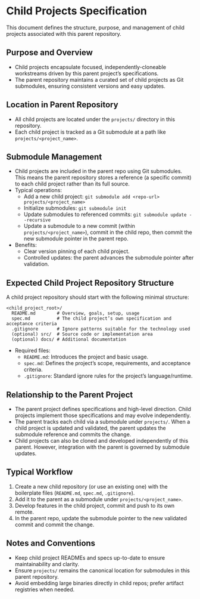 # Child Projects Specification

This document defines the structure, purpose, and management of child projects associated with this parent repository.

## Purpose and Overview
- Child projects encapsulate focused, independently-cloneable workstreams driven by this parent project’s specifications.
- The parent repository maintains a curated set of child projects as Git submodules, ensuring consistent versions and easy updates.

## Location in Parent Repository
- All child projects are located under the `projects/` directory in this repository.
- Each child project is tracked as a Git submodule at a path like `projects/<project_name>`.

## Submodule Management
- Child projects are included in the parent repo using Git submodules. This means the parent repository stores a reference (a specific commit) to each child project rather than its full source.
- Typical operations:
  - Add a new child project: `git submodule add <repo-url> projects/<project_name>`
  - Initialize submodules: `git submodule init`
  - Update submodules to referenced commits: `git submodule update --recursive`
  - Update a submodule to a new commit (within `projects/<project_name>`), commit in the child repo, then commit the new submodule pointer in the parent repo.
- Benefits:
  - Clear version pinning of each child project.
  - Controlled updates: the parent advances the submodule pointer after validation.

## Expected Child Project Repository Structure
A child project repository should start with the following minimal structure:

```
<child_project_root>/
  README.md        # Overview, goals, setup, usage
  spec.md          # The child project’s own specification and acceptance criteria
  .gitignore       # Ignore patterns suitable for the technology used
  (optional) src/  # Source code or implementation area
  (optional) docs/ # Additional documentation
```

- Required files:
  - `README.md`: Introduces the project and basic usage.
  - `spec.md`: Defines the project’s scope, requirements, and acceptance criteria.
  - `.gitignore`: Standard ignore rules for the project’s language/runtime.

## Relationship to the Parent Project
- The parent project defines specifications and high-level direction. Child projects implement those specifications and may evolve independently.
- The parent tracks each child via a submodule under `projects/`. When a child project is updated and validated, the parent updates the submodule reference and commits the change.
- Child projects can also be cloned and developed independently of this parent. However, integration with the parent is governed by submodule updates.

## Typical Workflow
1. Create a new child repository (or use an existing one) with the boilerplate files (`README.md`, `spec.md`, `.gitignore`).
2. Add it to the parent as a submodule under `projects/<project_name>`.
3. Develop features in the child project, commit and push to its own remote.
4. In the parent repo, update the submodule pointer to the new validated commit and commit the change.

## Notes and Conventions
- Keep child project READMEs and specs up-to-date to ensure maintainability and clarity.
- Ensure `projects/` remains the canonical location for submodules in this parent repository.
- Avoid embedding large binaries directly in child repos; prefer artifact registries when needed.
